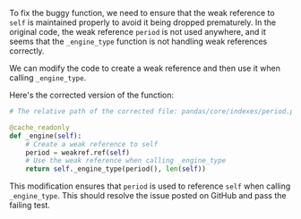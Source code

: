 To fix the buggy function, we need to ensure that the weak reference to `self` is maintained properly to avoid it being dropped prematurely. In the original code, the weak reference `period` is not used anywhere, and it seems that the `_engine_type` function is not handling weak references correctly.

We can modify the code to create a weak reference and then use it when calling `_engine_type`. 

Here's the corrected version of the function:
```python
# The relative path of the corrected file: pandas/core/indexes/period.py

@cache_readonly
def _engine(self):
    # Create a weak reference to self
    period = weakref.ref(self)
    # Use the weak reference when calling _engine_type
    return self._engine_type(period(), len(self))
```

This modification ensures that `period` is used to reference `self` when calling `_engine_type`. This should resolve the issue posted on GitHub and pass the failing test.